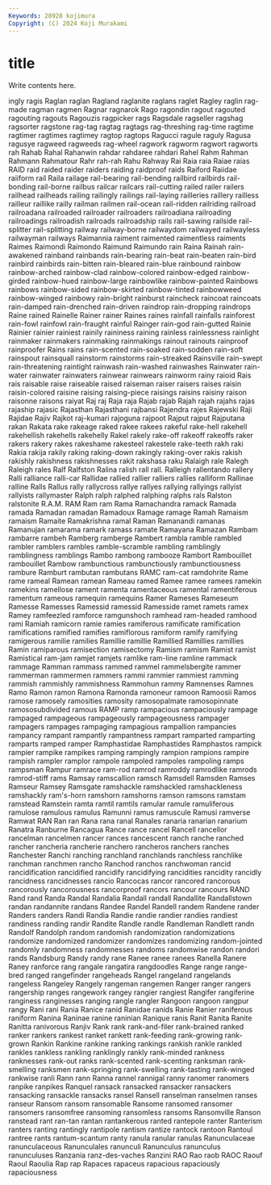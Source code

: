 ```yaml
---
Keywords: 28928 kojimura
Copyright: (C) 2024 Koji Murakami
---
```


# title

Write contents here.



ingly
ragis Raglan raglan Ragland raglanite raglans raglet Ragley raglin rag-made
ragman ragmen Ragnar ragnarok Rago ragondin ragout ragouted ragouting ragouts
Ragouzis ragpicker rags Ragsdale ragseller ragshag ragsorter ragstone rag-tag ragtag
ragtags rag-threshing rag-time ragtime ragtimer ragtimes ragtimey ragtop ragtops Ragucci
ragule raguly Ragusa ragusye ragweed ragweeds rag-wheel ragwork ragworm ragwort
ragworts rah Rahab Rahal Rahanwin rahdar rahdaree rahdari Rahel Rahm
Rahman Rahmann Rahmatour Rahr rah-rah Rahu Rahway Rai Raia raia
Raiae raias RAID raid raided raider raiders raiding raidproof raids
Raiford Raiidae raiiform rail Raila railage rail-bearing rail-bending railbird railbirds
rail-bonding rail-borne railbus railcar railcars rail-cutting railed railer railers railhead
railheads railing railingly railings rail-laying railleries raillery railless railleur raillike
railly railman railmen rail-ocean rail-ridden railriding railroad railroadana railroaded railroader
railroaders railroadiana railroading railroadings railroadish railroads railroadship rails rail-sawing railside
rail-splitter rail-splitting railway railway-borne railwaydom railwayed railwayless railwayman railways Raimannia
raiment raimented raimentless raiments Raimes Raimondi Raimondo Raimund Raimundo rain
Raina Rainah rain-awakened rainband rainbands rain-bearing rain-beat rain-beaten rain-bird rainbird
rainbirds rain-bitten rain-bleared rain-blue rainbound rainbow rainbow-arched rainbow-clad rainbow-colored rainbow-edged
rainbow-girded rainbow-hued rainbow-large rainbowlike rainbow-painted Rainbows rainbows rainbow-sided rainbow-skirted rainbow-tinted
rainbowweed rainbow-winged rainbowy rain-bright rainburst raincheck raincoat raincoats rain-damped rain-drenched
rain-driven raindrop rain-dropping raindrops Raine rained Rainelle Rainer rainer Raines
raines rainfall rainfalls rainforest rain-fowl rainfowl rain-fraught rainful Rainger rain-god
rain-gutted Rainie Rainier rainier rainiest rainily raininess raining rainless rainlessness
rainlight rainmaker rainmakers rainmaking rainmakings rainout rainouts rainproof rainproofer Rains
rains rain-scented rain-soaked rain-sodden rain-soft rainspout rainsquall rainstorm rainstorms rain-streaked
Rainsville rain-swept rain-threatening raintight rainwash rain-washed rainwashes Rainwater rain-water rainwater
rainwaters rainwear rainwears rainworm rainy raioid Rais rais raisable raise
raiseable raised raiseman raiser raisers raises raisin raisin-colored raisine raising
raising-piece raisings raisins raisiny raison raisonne raisons raiyat Raj raj
Raja raja Rajab rajab Rajah rajah rajahs rajas rajaship rajasic
Rajasthan Rajasthani rajbansi Rajendra rajes Rajewski Raji Rajidae Rajiv Rajkot
raj-kumari rajoguna rajpoot Rajput rajput Rajputana rakan Rakata rake rakeage
raked rakee rakees rakeful rake-hell rakehell rakehellish rakehells rakehelly Rakel
rakely rake-off rakeoff rakeoffs raker rakers rakery rakes rakeshame rakesteel
rakestele rake-teeth rakh raki Rakia rakija rakily raking raking-down rakingly
raking-over rakis rakish rakishly rakishness rakishnesses rakit rakshasa raku Ralaigh
rale Ralegh Raleigh rales Ralf Ralfston Ralina ralish rall rall.
Ralleigh rallentando rallery Ralli ralliance ralli-car Rallidae rallied rallier ralliers
rallies ralliform Rallinae ralline Ralls Rallus rally rallycross rallye rallyes
rallying rallyings rallyist rallyists rallymaster Ralph ralph ralphed ralphing ralphs
rals Ralston ralstonite R.A.M. RAM Ram ram Rama Ramachandra ramack
Ramada ramada Ramadan ramadan Ramadoux Ramage ramage Ramah Ramaism ramaism
Ramaite Ramakrishna ramal Raman Ramanandi ramanas Ramanujan ramarama ramark ramass
ramate Ramayana Ramazan Rambam rambarre rambeh Ramberg ramberge Rambert rambla
ramble rambled rambler ramblers rambles ramble-scramble rambling ramblingly ramblingness ramblings
Rambo rambong rambooze Rambort Rambouillet rambouillet Rambow rambunctious rambunctiously rambunctiousness
rambure Ramburt rambutan rambutans RAMC ram-cat ramdohrite Rame rame rameal
Ramean ramean Rameau ramed Ramee ramee ramees ramekin ramekins ramellose
rament ramenta ramentaceous ramental ramentiferous ramentum rameous ramequin ramequins Ramer
Rameses Rameseum Ramesse Ramesses Ramessid ramessid Ramesside ramet ramets ramex
Ramey ramfeezled ramforce ramgunshoch ramhead ram-headed ramhood rami Ramiah ramicorn
ramie ramies ramiferous ramificate ramification ramifications ramified ramifies ramiflorous ramiform
ramify ramifying ramigerous ramilie ramilies Ramillie ramillie Ramillied Ramillies ramillies
Ramin ramiparous ramisection ramisectomy Ramism ramism Ramist ramist Ramistical ram-jam
ramjet ramjets ramlike ram-line ramline rammack rammage Ramman rammass rammed
rammel rammelsbergite rammer rammerman rammermen rammers rammi rammier rammiest ramming
rammish rammishly rammishness Rammohun rammy Ramnenses Ramnes Ramo Ramon ramon
Ramona Ramonda ramoneur ramoon Ramoosii Ramos ramose ramosely ramosities ramosity
ramosopalmate ramosopinnate ramososubdivided ramous RAMP ramp rampacious rampaciously rampage rampaged
rampageous rampageously rampageousness rampager rampagers rampages rampaging rampagious rampallion rampancies
rampancy rampant rampantly rampantness rampart ramparted ramparting ramparts ramped ramper
Ramphastidae Ramphastides Ramphastos rampick rampier rampike rampikes ramping rampingly rampion
rampions rampire rampish rampler ramplor rampole rampoled rampoles rampoling ramps
rampsman Rampur ramrace ram-rod ramrod ramroddy ramrodlike ramrods ramrod-stiff rams
Ramsay ramscallion ramsch Ramsdell Ramsden Ramses Ramseur Ramsey Ramsgate ramshackle
ramshackled ramshackleness ramshackly ram's-horn ramshorn ramshorns ramson ramsons ramstam ramstead
Ramstein ramta ramtil ramtils ramular ramule ramuliferous ramulose ramulous ramulus
Ramunni ramus ramuscule Ramusi ramverse Ramwat RAN Ran ran Rana
rana ranal Ranales ranaria ranarian ranarium Ranatra Ranburne Rancagua Rance
rance rancel Rancell rancellor rancelman rancelmen rancer rances rancescent ranch
ranche ranched rancher rancheria rancherie ranchero rancheros ranchers ranches Ranchester
Ranchi ranching ranchland ranchlands ranchless ranchlike ranchman ranchmen rancho Ranchod
ranchos ranchwoman rancid rancidification rancidified rancidify rancidifying rancidities rancidity rancidly
rancidness rancidnesses rancio Rancocas rancor rancored rancorous rancorously rancorousness rancorproof
rancors rancour rancours RAND Rand rand Randa Randal Randalia Randall
randall Randallite Randallstown randan randannite randans Randee Randel Randell randem
Randene rander Randers randers Randi Randia Randie randie randier randies
randiest randiness randing randir Randite Randle randle Randleman Randlett randn
Randolf Randolph random randomish randomization randomizations randomize randomized randomizer randomizes
randomizing random-jointed randomly randomness randomnesses randoms randomwise randon randori rands
Randsburg Randy randy rane Ranee ranee ranees Ranella Ranere Raney
ranforce rang rangale rangatira rangdoodles Range range range-bred ranged rangefinder
rangeheads Rangel rangeland rangelands rangeless Rangeley Rangely rangeman rangemen Ranger
ranger rangers rangership ranges rangework rangey rangier rangiest Rangifer rangiferine
ranginess ranginesses ranging rangle rangler Rangoon rangoon rangpur rangy Rani
rani Rania Ranice ranid Ranidae ranids Ranie Ranier raniferous raniform
Ranina Raninae ranine raninian Ranique ranis Ranit Ranita Ranite Ranitta
ranivorous Ranjiv Rank rank rank-and-filer rank-brained ranked ranker rankers rankest
ranket rankett rank-feeding rank-growing rank-grown Rankin Rankine rankine ranking rankings
rankish rankle rankled rankles rankless rankling ranklingly rankly rank-minded rankness
ranknesses rank-out ranks rank-scented rank-scenting ranksman rank-smelling ranksmen rank-springing rank-swelling
rank-tasting rank-winged rankwise ranli Rann rann Ranna rannel rannigal ranny
ranomer ranomers ranpike ranpikes Ranquel ransack ransacked ransacker ransackers ransacking
ransackle ransacks ransel Ransell ranselman ranselmen ranses ranseur Ransom ransom
ransomable Ransome ransomed ransomer ransomers ransomfree ransoming ransomless ransoms Ransomville
Ranson ranstead rant ran-tan rantan rantankerous ranted rantepole ranter Ranterism
ranters ranting rantingly rantipole rantism rantize rantock rantoon Rantoul rantree
rants rantum-scantum ranty ranula ranular ranulas Ranunculaceae ranunculaceous Ranunculales ranunculi
Ranunculus ranunculus ranunculuses Ranzania ranz-des-vaches Ranzini RAO Rao raob RAOC
Raouf Raoul Raoulia Rap rap Rapaces rapaceus rapacious rapaciously rapaciousness
